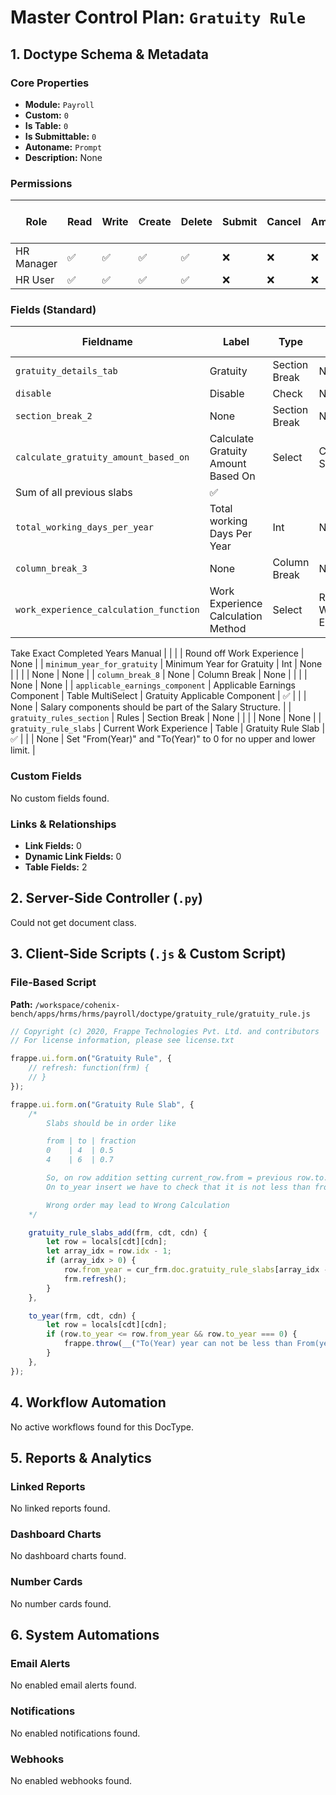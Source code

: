 # Master Control Plan: `Gratuity Rule`

## 1. Doctype Schema & Metadata

### Core Properties
- **Module:** `Payroll`
- **Custom:** `0`
- **Is Table:** `0`
- **Is Submittable:** `0`
- **Autoname:** `Prompt`
- **Description:** None

### Permissions
| Role | Read | Write | Create | Delete | Submit | Cancel | Amend | Report | Import | Export | Print | Email | Share | Set User Perms |
|---|---|---|---|---|---|---|---|---|---|---|---|---|---|---|
| HR Manager | ✅ | ✅ | ✅ | ✅ | ❌ | ❌ | ❌ | ✅ | ❌ | ✅ | ✅ | ✅ | ✅ | ❌ |
| HR User | ✅ | ✅ | ✅ | ✅ | ❌ | ❌ | ❌ | ✅ | ❌ | ✅ | ✅ | ✅ | ✅ | ❌ |


### Fields (Standard)
| Fieldname | Label | Type | Options | Required | Hidden | Read Only | Default | Description |
|---|---|---|---|---|---|---|---|---|
| `gratuity_details_tab` | Gratuity | Section Break | None |  |  |  | None | None |
| `disable` | Disable | Check | None |  |  |  | 0 | None |
| `section_break_2` | None | Section Break | None |  |  |  | None | None |
| `calculate_gratuity_amount_based_on` | Calculate Gratuity Amount Based On | Select | Current Slab
Sum of all previous slabs | ✅ |  |  | None | None |
| `total_working_days_per_year` | Total working Days Per Year | Int | None |  |  |  | 365 | None |
| `column_break_3` | None | Column Break | None |  |  |  | None | None |
| `work_experience_calculation_function` | Work Experience Calculation Method | Select | Round off Work Experience
Take Exact Completed Years
Manual |  |  |  | Round off Work Experience | None |
| `minimum_year_for_gratuity` | Minimum Year for Gratuity | Int | None |  |  |  | None | None |
| `column_break_8` | None | Column Break | None |  |  |  | None | None |
| `applicable_earnings_component` | Applicable Earnings Component | Table MultiSelect | Gratuity Applicable Component | ✅ |  |  | None | Salary components should be part of the Salary Structure. |
| `gratuity_rules_section` | Rules | Section Break | None |  |  |  | None | None |
| `gratuity_rule_slabs` | Current Work Experience | Table | Gratuity Rule Slab | ✅ |  |  | None | Set "From(Year)" and "To(Year)" to 0 for no upper and lower limit. |


### Custom Fields
No custom fields found.


### Links & Relationships
- **Link Fields:** 0
- **Dynamic Link Fields:** 0
- **Table Fields:** 2

## 2. Server-Side Controller (`.py`)
Could not get document class.


## 3. Client-Side Scripts (`.js` & Custom Script)
### File-Based Script
**Path:** `/workspace/cohenix-bench/apps/hrms/hrms/payroll/doctype/gratuity_rule/gratuity_rule.js`
```javascript
// Copyright (c) 2020, Frappe Technologies Pvt. Ltd. and contributors
// For license information, please see license.txt

frappe.ui.form.on("Gratuity Rule", {
	// refresh: function(frm) {
	// }
});

frappe.ui.form.on("Gratuity Rule Slab", {
	/*
		Slabs should be in order like

		from | to | fraction
		0    | 4  | 0.5
		4    | 6  | 0.7

		So, on row addition setting current_row.from = previous row.to.
		On to_year insert we have to check that it is not less than from_year

		Wrong order may lead to Wrong Calculation
	*/

	gratuity_rule_slabs_add(frm, cdt, cdn) {
		let row = locals[cdt][cdn];
		let array_idx = row.idx - 1;
		if (array_idx > 0) {
			row.from_year = cur_frm.doc.gratuity_rule_slabs[array_idx - 1].to_year;
			frm.refresh();
		}
	},

	to_year(frm, cdt, cdn) {
		let row = locals[cdt][cdn];
		if (row.to_year <= row.from_year && row.to_year === 0) {
			frappe.throw(__("To(Year) year can not be less than From(year)"));
		}
	},
});

```




## 4. Workflow Automation
No active workflows found for this DocType.


## 5. Reports & Analytics
### Linked Reports
No linked reports found.


### Dashboard Charts
No dashboard charts found.


### Number Cards
No number cards found.


## 6. System Automations
### Email Alerts
No enabled email alerts found.


### Notifications
No enabled notifications found.


### Webhooks
No enabled webhooks found.
